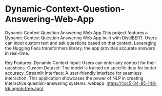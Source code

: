 # Dynamic-Context-Question-Answering-Web-App
Dynamic Context Question Answering Web App
This project features a Dynamic Context Question Answering Web App built with DistilBERT. Users can input custom text and ask questions based on that context. Leveraging the Hugging Face transformers library, the app provides accurate answers in real-time.

Key Features:
Dynamic Context Input: Users can enter any context for their questions.
Custom Dataset: The model is trained on specific data for better accuracy.
Streamlit Interface: A user-friendly interface for seamless interaction.
This application showcases the power of NLP in creating interactive question-answering systems.
webapp :https://4cc5-34-85-148-86.ngrok-free.app/
